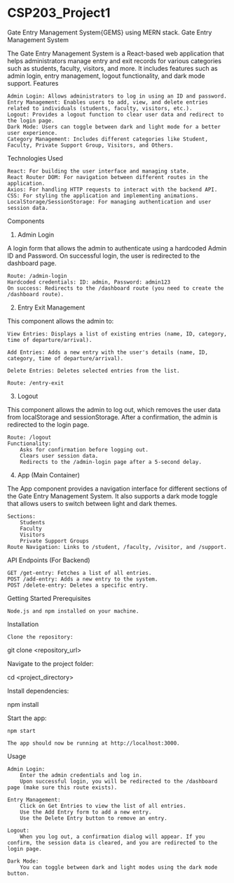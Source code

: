 # CSP203_Project1
Gate Entry Management System{GEMS} using MERN stack.
Gate Entry Management System

The Gate Entry Management System is a React-based web application that helps administrators manage entry and exit records for various categories such as students, faculty, visitors, and more. It includes features such as admin login, entry management, logout functionality, and dark mode support.
Features

    Admin Login: Allows administrators to log in using an ID and password.
    Entry Management: Enables users to add, view, and delete entries related to individuals (students, faculty, visitors, etc.).
    Logout: Provides a logout function to clear user data and redirect to the login page.
    Dark Mode: Users can toggle between dark and light mode for a better user experience.
    Category Management: Includes different categories like Student, Faculty, Private Support Group, Visitors, and Others.

Technologies Used

    React: For building the user interface and managing state.
    React Router DOM: For navigation between different routes in the application.
    Axios: For handling HTTP requests to interact with the backend API.
    CSS: For styling the application and implementing animations.
    LocalStorage/SessionStorage: For managing authentication and user session data.

Components
1. Admin Login

A login form that allows the admin to authenticate using a hardcoded Admin ID and Password. On successful login, the user is redirected to the dashboard page.

    Route: /admin-login
    Hardcoded credentials: ID: admin, Password: admin123
    On success: Redirects to the /dashboard route (you need to create the /dashboard route).

2. Entry Exit Management

This component allows the admin to:

    View Entries: Displays a list of existing entries (name, ID, category, time of departure/arrival).

    Add Entries: Adds a new entry with the user's details (name, ID, category, time of departure/arrival).

    Delete Entries: Deletes selected entries from the list.

    Route: /entry-exit

3. Logout

This component allows the admin to log out, which removes the user data from localStorage and sessionStorage. After a confirmation, the admin is redirected to the login page.

    Route: /logout
    Functionality:
        Asks for confirmation before logging out.
        Clears user session data.
        Redirects to the /admin-login page after a 5-second delay.

4. App (Main Container)

The App component provides a navigation interface for different sections of the Gate Entry Management System. It also supports a dark mode toggle that allows users to switch between light and dark themes.

    Sections:
        Students
        Faculty
        Visitors
        Private Support Groups
    Route Navigation: Links to /student, /faculty, /visitor, and /support.

API Endpoints (For Backend)

    GET /get-entry: Fetches a list of all entries.
    POST /add-entry: Adds a new entry to the system.
    POST /delete-entry: Deletes a specific entry.

Getting Started
Prerequisites

    Node.js and npm installed on your machine.

Installation

    Clone the repository:

git clone <repository_url>

Navigate to the project folder:

cd <project_directory>

Install dependencies:

npm install

Start the app:

    npm start

    The app should now be running at http://localhost:3000.

Usage

    Admin Login:
        Enter the admin credentials and log in.
        Upon successful login, you will be redirected to the /dashboard page (make sure this route exists).

    Entry Management:
        Click on Get Entries to view the list of all entries.
        Use the Add Entry form to add a new entry.
        Use the Delete Entry button to remove an entry.

    Logout:
        When you log out, a confirmation dialog will appear. If you confirm, the session data is cleared, and you are redirected to the login page.

    Dark Mode:
        You can toggle between dark and light modes using the dark mode button.


